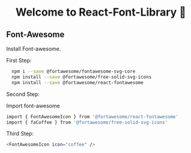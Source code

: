 <h1 align="center">Welcome to React-Font-Library 👋</h1>

## Font-Awesome

Install Font-awesome.

First Step:
```sh
  npm i --save @fortawesome/fontawesome-svg-core
  npm install --save @fortawesome/free-solid-svg-icons
  npm install --save @fortawesome/react-fontawesome

```
Second Step:

Import font-awesome

```sh
import { FontAwesomeIcon } from '@fortawesome/react-fontawesome'
import { faCoffee } from '@fortawesome/free-solid-svg-icons'
```
Third Step:

```sh
<FontAwesomeIcon icon="coffee" />
```
